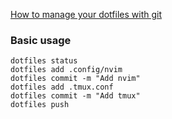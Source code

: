 [How to manage your dotfiles with git](https://fwuensche.medium.com/how-to-manage-your-dotfiles-with-git-f7aeed8adf8b)

### Basic usage

```
dotfiles status
dotfiles add .config/nvim
dotfiles commit -m "Add nvim"
dotfiles add .tmux.conf
dotfiles commit -m "Add tmux"
dotfiles push
```
